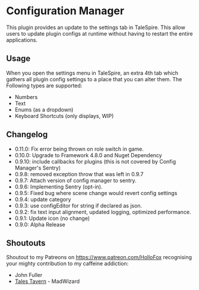 # Configuration Manager

This plugin provides an update to the settings tab in TaleSpire. This allow users to update plugin configs at runtime without having to restart the entire applications.

## Usage

When you open the settings menu in TaleSpire, an extra 4th tab which gathers all plugin config settings to a place that you can alter them. The Following types are supported:
- Numbers
- Text
- Enums (as a dropdown)
- Keyboard Shortcuts (only displays, WIP)

## Changelog
- 0.11.0: Fix error being thrown on role switch in game.
- 0.10.0: Upgrade to Framework 4.8.0 and Nuget Dependency
- 0.9.10: include callbacks for plugins (this is not covered by Config Manager's Sentry)
- 0.9.8: removed exception throw that was left in 0.9.7
- 0.9.7: Attach version of config manager to sentry.
- 0.9.6: Implementing Sentry (opt-in).
- 0.9.5: Fixed bug where scene change would revert config settings
- 0.9.4: update category
- 0.9.3: use configEditor for string if declared as json.
- 0.9.2: fix text input alignment, updated logging, optimized performance.
- 0.9.1: Update icon (no change)
- 0.9.0: Alpha Release

## Shoutouts
Shoutout to my Patreons on https://www.patreon.com/HolloFox recognising your
mighty contribution to my caffeine addiction:
- John Fuller
- [Tales Tavern](https://talestavern.com/) - MadWizard